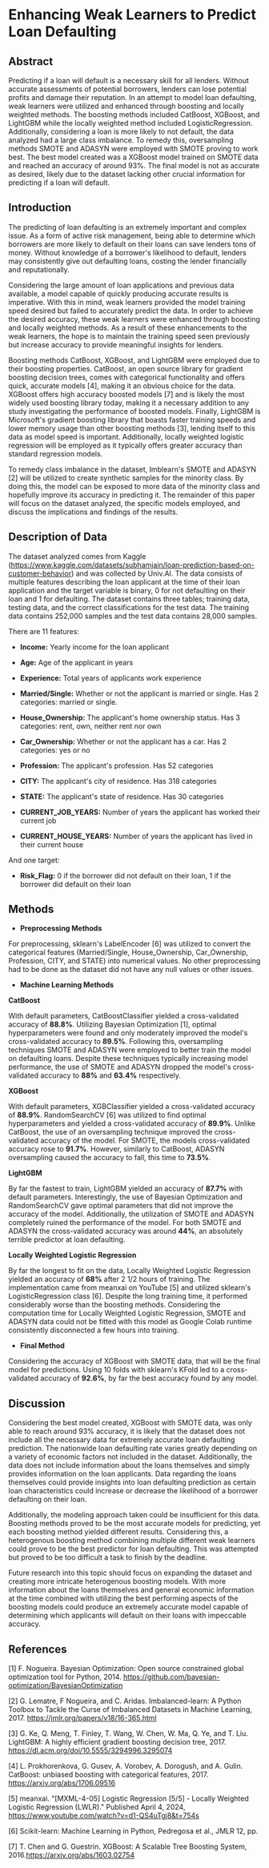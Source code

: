 # Enhancing Weak Learners to Predict Loan Defaulting
## Abstract

  

Predicting if a loan will default is a necessary skill for all lenders. Without accurate assessments of potential borrowers, lenders can lose potential profits and damage their reputation. In an attempt to model loan defaulting, weak learners were utilized and enhanced through boosting and locally weighted methods. The boosting methods included CatBoost, XGBoost, and LightGBM while the locally weighted method included LogisticRegression. Additionally, considering a loan is more likely to not default, the data analyzed had a large class imbalance. To remedy this, oversampling methods SMOTE and ADASYN were employed with SMOTE proving to work best. The best model created was a XGBoost model trained on SMOTE data and reached an accuracy of around 93%. The final model is not as accurate as desired, likely due to the dataset lacking other crucial information for predicting if a loan will default.

## Introduction

  

The predicting of loan defaulting is an extremely important and complex issue. As a form of active risk management, being able to determine which borrowers are more likely to default on their loans can save lenders tons of money. Without knowledge of a borrower's likelihood to default, lenders may consistently give out defaulting loans, costing the lender financially and reputationally.

  

Considering the large amount of loan applications and previous data available, a model capable of quickly producing accurate results is imperative. With this in mind, weak learners provided the model training speed desired but failed to accurately predict the data. In order to achieve the desired accuracy, these weak learners were enhanced through boosting and locally weighted methods. As a result of these enhancements to the weak learners, the hope is to maintain the training speed seen previously but increase accuracy to provide meaningful insights for lenders.

  

Boosting methods CatBoost, XGBoost, and LightGBM were employed due to their boosting properties. CatBoost, an open source library for gradient boosting decision trees, comes with categorical functionality and offers quick, accurate models [4], making it an obvious choice for the data. XGBoost offers high accuracy boosted models [7] and is likely the most widely used boosting library today, making it a necessary addition to any study investigating the performance of boosted models. Finally, LightGBM is Microsoft's gradient boosting library that boasts faster training speeds and lower memory usage than other boosting methods [3], lending itself to this data as model speed is important. Additionally, locally weighted logistic regression will be employed as it typically offers greater accuracy than standard regression models.

  

To remedy class imbalance in the dataset, Imblearn's SMOTE and ADASYN [2] will be utilized to create synthetic samples for the minority class. By doing this, the model can be exposed to more data of the minority class and hopefully improve its accuracy in predicting it. The remainder of this paper will focus on the dataset analyzed, the specific models employed, and discuss the implications and findings of the results.

## Description of Data

  

The dataset analyzed comes from Kaggle (https://www.kaggle.com/datasets/subhamjain/loan-prediction-based-on-customer-behavior) and was collected by Univ.AI. The data consists of multiple features describing the loan applicant at the time of their loan application and the target variable is binary, 0 for not defaulting on their loan and 1 for defaulting. The dataset contains three tables; training data, testing data, and the correct classifications for the test data. The training data contains 252,000 samples and the test data contains 28,000 samples.

  

There are 11 features:

- **Income:** Yearly income for the loan applicant

- **Age:** Age of the applicant in years

- **Experience:** Total years of applicants work experience

- **Married/Single:** Whether or not the applicant is married or single. Has 2 categories: married or single.

- **House_Ownership:** The applicant's home ownership status. Has 3 categories: rent, own, neither rent nor own

- **Car_Ownership:** Whether or not the applicant has a car. Has 2 categories: yes or no

- **Profession:** The applicant's profession. Has 52 categories

- **CITY:** The applicant's city of residence. Has 318 categories

- **STATE:** The applicant's state of residence. Has 30 categories

- **CURRENT_JOB_YEARS:** Number of years the applicant has worked their current job

- **CURRENT_HOUSE_YEARS:** Number of years the applicant has lived in their current house

  

And one target:

- **Risk_Flag:** 0 if the borrower did not default on their loan, 1 if the borrower did default on their loan

## Methods

  

- **Preprocessing Methods**
  

For preprocessing, sklearn's LabelEncoder [6] was utilized to convert the categorical features (Married/Single, House_Ownership, Car_Ownership, Profession, CITY, and STATE) into numerical values. No other preprocessing had to be done as the dataset did not have any null values or other issues.

  
  

- **Machine Learning Methods**

  

**CatBoost**

  

With default parameters, CatBoostClassifier yielded a cross-validated accuracy of **88.8%**. Utilizing Bayesian Optimization [1], optimal hyperparameters were found and only moderately improved the model's cross-validated accuracy to **89.5%**. Following this, oversampling techniques SMOTE and ADASYN were employed to better train the model on defaulting loans. Despite these techniques typically increasing model performance, the use of SMOTE and ADASYN dropped the model's cross-validated accuracy to **88%** and **63.4%** respectively.

  

**XGBoost**

  

With default parameters, XGBClassifier yielded a cross-validated accuracy of **88.9%**. RandomSearchCV [6] was utilized to find optimal hyperparameters and yielded a cross-validated accuracy of **89.9%**. Unlike CatBoost, the use of an oversampling technique improved the cross-validated accuracy of the model. For SMOTE, the models cross-validated accuracy rose to **91.7%**. However, similarly to CatBoost, ADASYN oversampling caused the accuracy to fall, this time to **73.5%**.

  

**LightGBM**

  

By far the fastest to train, LightGBM yielded an accuracy of **87.7%** with default parameters. Interestingly, the use of Bayesian Optimization and RandomSearchCV gave optimal parameters that did not improve the accuracy of the model. Additionally, the utilization of SMOTE and ADASYN completely ruined the performance of the model. For both SMOTE and ADASYN the cross-validated accuracy was around **44%**, an absolutely terrible predictor at loan defaulting.

  

**Locally Weighted Logistic Regression**

  

By far the longest to fit on the data, Locally Weighted Logistic Regression yielded an accuracy of **68%** after 2 1/2 hours of training. The implementation came from meanxai on YouTube [5] and utilized sklearn's LogisticRegression class [6]. Despite the long training time, it performed considerably worse than the boosting methods. Considering the computation time for Locally Weighted Logistic Regression, SMOTE and ADASYN data could not be fitted with this model as Google Colab runtime consistently disconnected a few hours into training.

  

- **Final Method**

  

Considering the accuracy of XGBoost with SMOTE data, that will be the final model for predictions. Using 10 folds with sklearn's KFold led to a cross-validated accuracy of **92.6%**, by far the best accuracy found by any model.


## Discussion

  

Considering the best model created, XGBoost with SMOTE data, was only able to reach around 93% accuracy, it is likely that the dataset does not include all the necessary data for extremely accurate loan defaulting prediction. The nationwide loan defaulting rate varies greatly depending on a variety of economic factors not included in the dataset. Additionally, the data does not include information about the loans themselves and simply provides information on the loan applicants. Data regarding the loans themselves could provide insights into loan defaulting prediction as certain loan characteristics could increase or decrease the likelihood of a borrower defaulting on their loan.

  

Additionally, the modeling approach taken could be insufficient for this data. Boosting methods proved to be the most accurate models for predicting, yet each boosting method yielded different results. Considering this, a heterogenous boosting method combining multiple different weak learners could prove to be the best predictor for loan defaulting. This was attempted but proved to be too difficult a task to finish by the deadline.

  

Future research into this topic should focus on expanding the dataset and creating more intricate heterogenous boosting models. With more information about the loans themselves and general economic information at the time combined with utilizing the best performing aspects of the boosting models could produce an extremely accurate model capable of determining which applicants will default on their loans with impeccable accuracy.

## References

  

[1] F. Nogueira. Bayesian Optimization: Open source constrained global optimization tool for Python, 2014. https://github.com/bayesian-optimization/BayesianOptimization

  

[2] G. Lematre, F Nogueira, and C. Aridas. Imbalanced-learn: A Python Toolbox to Tackle the Curse of Imbalanced Datasets in Machine Learning, 2017. https://jmlr.org/papers/v18/16-365.html

  

[3] G. Ke, Q. Meng, T. Finley, T. Wang, W. Chen, W. Ma, Q. Ye, and T. Liu. LightGBM: A highly efficient gradient boosting decision tree, 2017. https://dl.acm.org/doi/10.5555/3294996.3295074

  

[4] L. Prokhorenkova, G. Gusev, A. Vorobev, A. Dorogush, and A. Gulin. CatBoost: unbiased boosting with categorical features, 2017. https://arxiv.org/abs/1706.09516

  

[5] meanxai. "[MXML-4-05] Logistic Regression [5/5] - Locally Weighted Logistic Regression (LWLR)." Published April 4, 2024, https://www.youtube.com/watch?v=d1-QS4uTgj8&t=754s

  

[6] Scikit-learn: Machine Learning in Python, Pedregosa et al., JMLR 12, pp.

  

[7] T. Chen and G. Guestrin. XGBoost: A Scalable Tree Boosting System, 2016.https://arxiv.org/abs/1603.02754
